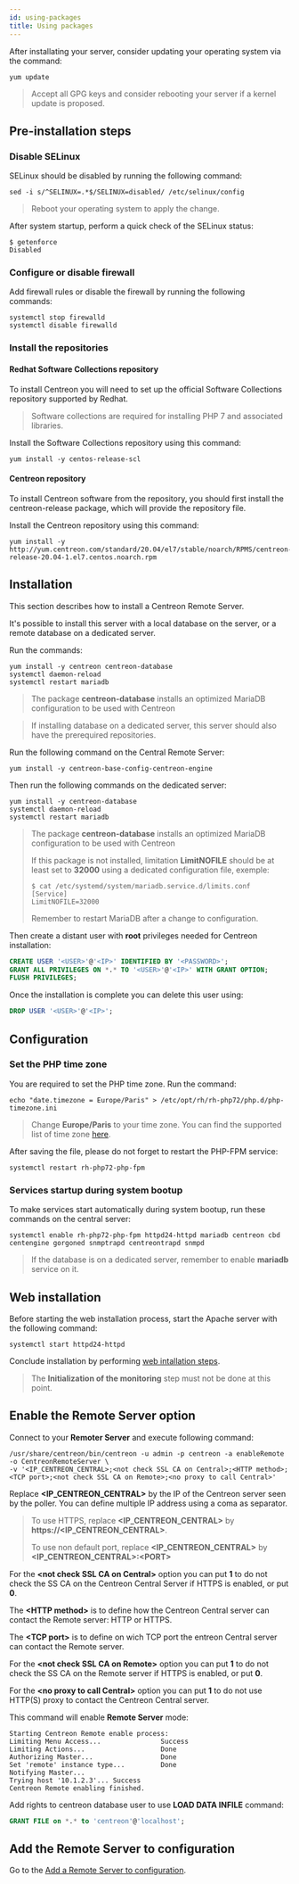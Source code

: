 ```yaml
---
id: using-packages
title: Using packages 
---
```


After installating your server, consider updating your operating system via the
command:

```shell
yum update
```

> Accept all GPG keys and consider rebooting your server if a kernel update is
> proposed.

## Pre-installation steps

### Disable SELinux

SELinux should be disabled by running the following command:

```shell
sed -i s/^SELINUX=.*$/SELINUX=disabled/ /etc/selinux/config
```

> Reboot your operating system to apply the change.

After system startup, perform a quick check of the SELinux status:

```shell
$ getenforce
Disabled
```

### Configure or disable firewall

Add firewall rules or disable the firewall by running the following commands:

```shell
systemctl stop firewalld
systemctl disable firewalld
```

### Install the repositories

#### Redhat Software Collections repository

To install Centreon you will need to set up the official Software Collections
repository supported by Redhat.

> Software collections are required for installing PHP 7 and associated libraries.

Install the Software Collections repository using this command:

```shell
yum install -y centos-release-scl
```

#### Centreon repository

To install Centreon software from the repository, you should first install the
centreon-release package, which will provide the repository file.

Install the Centreon repository using this command:

```shell
yum install -y http://yum.centreon.com/standard/20.04/el7/stable/noarch/RPMS/centreon-release-20.04-1.el7.centos.noarch.rpm
```

## Installation

This section describes how to install a Centreon Remote Server.

It's possible to install this server with a local database on the server, or
a remote database on a dedicated server.

<!--DOCUSAURUS_CODE_TABS-->

<!--With a local database-->

Run the commands:

```shell
yum install -y centreon centreon-database
systemctl daemon-reload
systemctl restart mariadb
```

> The package **centreon-database** installs an optimized MariaDB configuration
> to be used with Centreon

<!--With a remote database-->

> If installing database on a dedicated server, this server should also have
> the prerequired repositories.

Run the following command on the Central Remote Server:

```shell
yum install -y centreon-base-config-centreon-engine
```

Then run the following commands on the dedicated server:

```shell
yum install -y centreon-database
systemctl daemon-reload
systemctl restart mariadb
```

> The package **centreon-database** installs an optimized MariaDB configuration
> to be used with Centreon
>
> If this package is not installed, limitation **LimitNOFILE** should be at
> least set to **32000** using a dedicated configuration file, exemple:
>
> ```shell
> $ cat /etc/systemd/system/mariadb.service.d/limits.conf
> [Service]
> LimitNOFILE=32000
> ```
>
> Remember to restart MariaDB after a change to configuration.

Then create a distant user with **root** privileges needed for Centreon
installation:

```SQL
CREATE USER '<USER>'@'<IP>' IDENTIFIED BY '<PASSWORD>';
GRANT ALL PRIVILEGES ON *.* TO '<USER>'@'<IP>' WITH GRANT OPTION;
FLUSH PRIVILEGES;
```

Once the installation is complete you can delete this user using:

```SQL
DROP USER '<USER>'@'<IP>';
```

<!--END_DOCUSAURUS_CODE_TABS-->

## Configuration

### Set the PHP time zone

You are required to set the PHP time zone. Run the command:

```shell
echo "date.timezone = Europe/Paris" > /etc/opt/rh/rh-php72/php.d/php-timezone.ini
```

> Change **Europe/Paris** to your time zone. You can find the supported list of
> time zone [here](http://php.net/manual/en/timezones.php).

After saving the file, please do not forget to restart the PHP-FPM service:

```shell
systemctl restart rh-php72-php-fpm
```

### Services startup during system bootup

To make services start automatically during system bootup, run these commands
on the central server:

```shell
systemctl enable rh-php72-php-fpm httpd24-httpd mariadb centreon cbd centengine gorgoned snmptrapd centreontrapd snmpd
```

> If the database is on a dedicated server, remember to enable **mariadb**
> service on it.

## Web installation

Before starting the web installation process, start the Apache server with the
following command:

```shell
systemctl start httpd24-httpd
```

Conclude installation by performing
[web intallation steps](../web-and-post-installation.html#web-installation).

> The **Initialization of the monitoring** step must not be done at this point.

## Enable the Remote Server option

Connect to your **Remoter Server** and execute following command:

``` shell
/usr/share/centreon/bin/centreon -u admin -p centreon -a enableRemote -o CentreonRemoteServer \
-v '<IP_CENTREON_CENTRAL>;<not check SSL CA on Central>;<HTTP method>;<TCP port>;<not check SSL CA on Remote>;<no proxy to call Central>'
```

Replace **\<IP_CENTREON_CENTRAL\>** by the IP of the Centreon server seen by
the poller. You can define multiple IP address using a coma as separator.

> To use HTTPS, replace **\<IP_CENTREON_CENTRAL\>** by
> **https://\<IP_CENTREON_CENTRAL\>**.
>
> To use non default port, replace **\<IP_CENTREON_CENTRAL\>** by
> **\<IP_CENTREON_CENTRAL\>:\<PORT\>**

For the **\<not check SSL CA on Central\>** option you can put **1** to do not
check the SS CA on the Centreon Central Server if HTTPS is enabled, or put
**0**.

The **\<HTTP method\>** is to define how the Centreon Central server can
contact the Remote server: HTTP or HTTPS.

The **\<TCP port\>** is to define on wich TCP port the entreon Central
server can contact the Remote server.

For the **\<not check SSL CA on Remote\>** option you can put **1** to do not
check the SS CA on the Remote server if HTTPS is enabled, or put **0**.

For the **\<no proxy to call Central\>** option you can put **1** to do not use
HTTP(S) proxy to contact the Centreon Central server.

This command will enable **Remote Server** mode:

``` shell
Starting Centreon Remote enable process:
Limiting Menu Access...               Success
Limiting Actions...                   Done
Authorizing Master...                 Done
Set 'remote' instance type...         Done
Notifying Master...
Trying host '10.1.2.3'... Success
Centreon Remote enabling finished.
```

Add rights to centreon database user to use **LOAD DATA INFILE** command:

``` SQL
GRANT FILE on *.* to 'centreon'@'localhost';
```

## Add the Remote Server to configuration

Go to the [Add a Remote Server to configuration](../../monitoring/monitoring-servers/add-a-remote-server-to-configuration.html).

